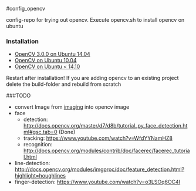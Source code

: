 #config_opencv

config-repo for trying out opencv. Execute opencv.sh to install opencv on ubuntu

### Installation
* [OpenCV 3.0.0 on Ubuntu 14.04](http://rodrigoberriel.com/2014/10/installing-opencv-3-0-0-on-ubuntu-14-04/)
* [OpenCV on Ubuntu 10.04](http://docs.opencv.org/doc/tutorials/introduction/linux_install/linux_install.html)
* [OpenCV on Ubuntu < 14.10](https://help.ubuntu.com/community/OpenCV)

Restart after installation!
If you are adding opencv to an existing project delete the build-folder and rebuild from scratch

###TODO
 * convert Image from [imaging](github.com/lms-org/imaging) into opencv image
 * face
   * detection: http://docs.opencv.org/master/d7/d8b/tutorial_py_face_detection.html#gsc.tab=0 (Done)
   * tracking: https://www.youtube.com/watch?v=WfdYYNamHZ8
   * recognition: http://docs.opencv.org/modules/contrib/doc/facerec/facerec_tutorial.html
 * line-detection: http://docs.opencv.org/modules/imgproc/doc/feature_detection.html?highlight=houghlines
 * finger-detection: https://www.youtube.com/watch?v=o3LSOq6OC4I
